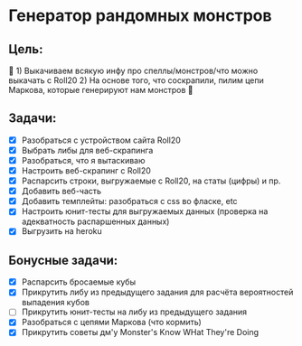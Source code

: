 # Генератор рандомных монстров

## Цель: 
🎲 1) Выкачиваем всякую инфу про спеллы/монстров/что можно выкачать с Roll20
2) На основе того, что соскрапили, пилим цепи Маркова, которые генерируют нам монстров 🎲

## Задачи:

- [x] Разобраться с устройством сайта Roll20
- [x] Выбрать либы для веб-скрапинга
- [x] Разобраться, что я вытаскиваю
- [x] Настроить веб-скрапинг с Roll20
- [x] Распарсить строки, выгружаемые с Roll20, на статы (цифры) и пр.
- [x] Добавить веб-часть
- [x] Добавить темплейты: разобраться с css во фласке, etc
- [x] Настроить юнит-тесты для выгружаемых данных (проверка на адекватность распаршенных данных)
- [x] Выгрузить на heroku

## Бонусные задачи:

- [x] Распарсить бросаемые кубы
- [x] Прикрутить либу из предыдущего задания для расчёта вероятностей выпадения кубов
- [ ] Прикрутить юнит-тесты на либу из предыдущего задания
- [x] Разобраться с цепями Маркова (что кормить)
- [x] Прикрутить советы дм'у Monster's Know WHat They're Doing
